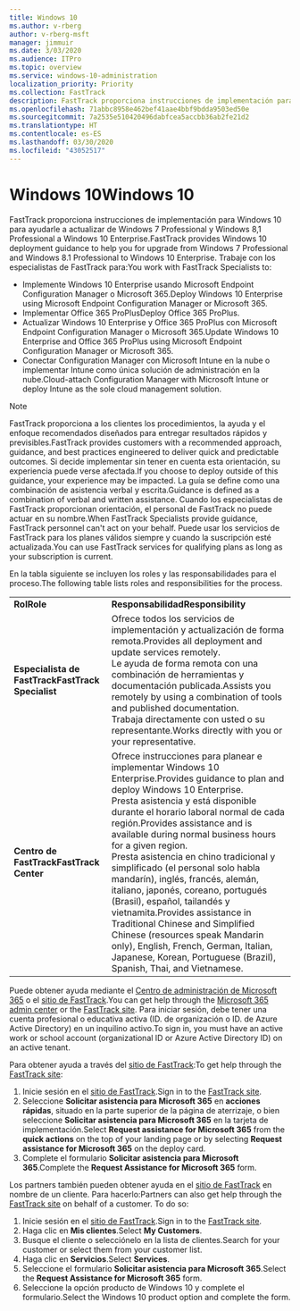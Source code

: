 ```yaml
---
title: Windows 10
ms.author: v-rberg
author: v-rberg-msft
manager: jimmuir
ms.date: 3/03/2020
ms.audience: ITPro
ms.topic: overview
ms.service: windows-10-administration
localization_priority: Priority
ms.collection: FastTrack
description: FastTrack proporciona instrucciones de implementación para Windows 10 para ayudarle a actualizar de Windows 7 Professional y Windows 8,1 Professional a Windows 10 Enterprise.
ms.openlocfilehash: 71abbc8958e462bef41aae4bbf9bdda9503ed50e
ms.sourcegitcommit: 7a2535e510420496dabfcea5accbb36ab2fe21d2
ms.translationtype: HT
ms.contentlocale: es-ES
ms.lasthandoff: 03/30/2020
ms.locfileid: "43052517"
---
```

# <a name="windows-10"></a><span data-ttu-id="e4120-103">Windows 10</span><span class="sxs-lookup"><span data-stu-id="e4120-103">Windows 10</span></span>

<span data-ttu-id="e4120-104">FastTrack proporciona instrucciones de implementación para Windows 10 para ayudarle a actualizar de Windows 7 Professional y Windows 8,1 Professional a Windows 10 Enterprise.</span><span class="sxs-lookup"><span data-stu-id="e4120-104">FastTrack provides Windows 10 deployment guidance to help you for upgrade from Windows 7 Professional and Windows 8.1 Professional to Windows 10 Enterprise.</span></span> <span data-ttu-id="e4120-105">Trabaje con los especialistas de FastTrack para:</span><span class="sxs-lookup"><span data-stu-id="e4120-105">You work with FastTrack Specialists to:</span></span>

- <span data-ttu-id="e4120-106">Implemente Windows 10 Enterprise usando Microsoft Endpoint Configuration Manager o Microsoft 365.</span><span class="sxs-lookup"><span data-stu-id="e4120-106">Deploy Windows 10 Enterprise using Microsoft Endpoint Configuration Manager or Microsoft 365.</span></span>
- <span data-ttu-id="e4120-107">Implementar Office 365 ProPlus</span><span class="sxs-lookup"><span data-stu-id="e4120-107">Deploy Office 365 ProPlus.</span></span> 
- <span data-ttu-id="e4120-108">Actualizar Windows 10 Enterprise y Office 365 ProPlus con Microsoft Endpoint Configuration Manager o Microsoft 365.</span><span class="sxs-lookup"><span data-stu-id="e4120-108">Update Windows 10 Enterprise and Office 365 ProPlus using Microsoft Endpoint Configuration Manager or Microsoft 365.</span></span>
- <span data-ttu-id="e4120-109">Conectar Configuration Manager con Microsoft Intune en la nube o implementar Intune como única solución de administración en la nube.</span><span class="sxs-lookup"><span data-stu-id="e4120-109">Cloud-attach Configuration Manager with Microsoft Intune or deploy Intune as the sole cloud management solution.</span></span>
  
> [!NOTE]
> <span data-ttu-id="e4120-110">FastTrack proporciona a los clientes los procedimientos, la ayuda y el enfoque recomendados diseñados para entregar resultados rápidos y previsibles.</span><span class="sxs-lookup"><span data-stu-id="e4120-110">FastTrack provides customers with a recommended approach, guidance, and best practices engineered to deliver quick and predictable outcomes.</span></span> <span data-ttu-id="e4120-111">Si decide implementar sin tener en cuenta esta orientación, su experiencia puede verse afectada.</span><span class="sxs-lookup"><span data-stu-id="e4120-111">If you choose to deploy outside of this guidance, your experience may be impacted.</span></span> <span data-ttu-id="e4120-112">La guía se define como una combinación de asistencia verbal y escrita.</span><span class="sxs-lookup"><span data-stu-id="e4120-112">Guidance is defined as a combination of verbal and written assistance.</span></span> <span data-ttu-id="e4120-113">Cuando los especialistas de FastTrack proporcionan orientación, el personal de FastTrack no puede actuar en su nombre.</span><span class="sxs-lookup"><span data-stu-id="e4120-113">When FastTrack Specialists provide guidance, FastTrack personnel can't act on your behalf.</span></span> <span data-ttu-id="e4120-114">Puede usar los servicios de FastTrack para los planes válidos siempre y cuando la suscripción esté actualizada.</span><span class="sxs-lookup"><span data-stu-id="e4120-114">You can use FastTrack services for qualifying plans as long as your subscription is current.</span></span>  
    
<span data-ttu-id="e4120-115">En la tabla siguiente se incluyen los roles y las responsabilidades para el proceso.</span><span class="sxs-lookup"><span data-stu-id="e4120-115">The following table lists roles and responsibilities for the process.</span></span>

|||
|:-----|:-----|
|<span data-ttu-id="e4120-116">**Rol**</span><span class="sxs-lookup"><span data-stu-id="e4120-116">**Role**</span></span> <br/> |<span data-ttu-id="e4120-117">**Responsabilidad**</span><span class="sxs-lookup"><span data-stu-id="e4120-117">**Responsibility**</span></span> <br/> |
|<span data-ttu-id="e4120-118">**Especialista de FastTrack**</span><span class="sxs-lookup"><span data-stu-id="e4120-118">**FastTrack Specialist**</span></span> <br/> |<span data-ttu-id="e4120-119">Ofrece todos los servicios de implementación y actualización de forma remota.</span><span class="sxs-lookup"><span data-stu-id="e4120-119">Provides all deployment and update services remotely.</span></span>  <br/> <span data-ttu-id="e4120-120">Le ayuda de forma remota con una combinación de herramientas y documentación publicada.</span><span class="sxs-lookup"><span data-stu-id="e4120-120">Assists you remotely by using a combination of tools and published documentation.</span></span> <br/> <span data-ttu-id="e4120-121">Trabaja directamente con usted o su representante.</span><span class="sxs-lookup"><span data-stu-id="e4120-121">Works directly with you or your representative.</span></span>|
|<span data-ttu-id="e4120-122">**Centro de FastTrack**</span><span class="sxs-lookup"><span data-stu-id="e4120-122">**FastTrack Center**</span></span>  <br/> |<span data-ttu-id="e4120-123">Ofrece instrucciones para planear e implementar Windows 10 Enterprise.</span><span class="sxs-lookup"><span data-stu-id="e4120-123">Provides guidance to plan and deploy Windows 10 Enterprise.</span></span>   <br/> <span data-ttu-id="e4120-124">Presta asistencia y está disponible durante el horario laboral normal de cada región.</span><span class="sxs-lookup"><span data-stu-id="e4120-124">Provides assistance and is available during normal business hours for a given region.</span></span> <br/> <span data-ttu-id="e4120-125">Presta asistencia en chino tradicional y simplificado (el personal solo habla mandarín), inglés, francés, alemán, italiano, japonés, coreano, portugués (Brasil), español, tailandés y vietnamita.</span><span class="sxs-lookup"><span data-stu-id="e4120-125">Provides assistance in Traditional Chinese and Simplified Chinese (resources speak Mandarin only), English, French, German, Italian, Japanese, Korean, Portuguese (Brazil), Spanish, Thai, and Vietnamese.</span></span>|
 
<span data-ttu-id="e4120-126">Puede obtener ayuda mediante el [Centro de administración de Microsoft 365](https://go.microsoft.com/fwlink/?linkid=2032704) o el [sitio de FastTrack](https://go.microsoft.com/fwlink/?linkid=780698).</span><span class="sxs-lookup"><span data-stu-id="e4120-126">You can get help through the [Microsoft 365 admin center](https://go.microsoft.com/fwlink/?linkid=2032704) or the [FastTrack site](https://go.microsoft.com/fwlink/?linkid=780698).</span></span> <span data-ttu-id="e4120-127">Para iniciar sesión, debe tener una cuenta profesional o educativa activa (ID. de organización o ID. de Azure Active Directory) en un inquilino activo.</span><span class="sxs-lookup"><span data-stu-id="e4120-127">To sign in, you must have an active work or school account (organizational ID or Azure Active Directory ID) on an active tenant.</span></span> 

<span data-ttu-id="e4120-128">Para obtener ayuda a través del [sitio de FastTrack](https://go.microsoft.com/fwlink/?linkid=780698):</span><span class="sxs-lookup"><span data-stu-id="e4120-128">To get help through the [FastTrack site](https://go.microsoft.com/fwlink/?linkid=780698):</span></span> 
1.    <span data-ttu-id="e4120-129">Inicie sesión en el [sitio de FastTrack](https://go.microsoft.com/fwlink/?linkid=780698).</span><span class="sxs-lookup"><span data-stu-id="e4120-129">Sign in to the [FastTrack site](https://go.microsoft.com/fwlink/?linkid=780698).</span></span> 
2.    <span data-ttu-id="e4120-130">Seleccione **Solicitar asistencia para Microsoft 365** en **acciones rápidas**, situado en la parte superior de la página de aterrizaje, o bien seleccione **Solicitar asistencia para Microsoft 365** en la tarjeta de implementación.</span><span class="sxs-lookup"><span data-stu-id="e4120-130">Select **Request assistance for Microsoft 365** from the **quick actions** on the top of your landing page or by selecting **Request assistance for Microsoft 365** on the deploy card.</span></span>
3.    <span data-ttu-id="e4120-131">Complete el formulario **Solicitar asistencia para Microsoft 365**.</span><span class="sxs-lookup"><span data-stu-id="e4120-131">Complete the **Request Assistance for Microsoft 365** form.</span></span>
  
<span data-ttu-id="e4120-p104">Los partners también pueden obtener ayuda en el [sitio de FastTrack](https://go.microsoft.com/fwlink/?linkid=780698) en nombre de un cliente. Para hacerlo:</span><span class="sxs-lookup"><span data-stu-id="e4120-p104">Partners can also get help through the [FastTrack site](https://go.microsoft.com/fwlink/?linkid=780698) on behalf of a customer. To do so:</span></span>
1.    <span data-ttu-id="e4120-134">Inicie sesión en el [sitio de FastTrack](https://go.microsoft.com/fwlink/?linkid=780698).</span><span class="sxs-lookup"><span data-stu-id="e4120-134">Sign in to the [FastTrack site](https://go.microsoft.com/fwlink/?linkid=780698).</span></span> 
2.    <span data-ttu-id="e4120-135">Haga clic en **Mis clientes**.</span><span class="sxs-lookup"><span data-stu-id="e4120-135">Select **My Customers**.</span></span>
3.    <span data-ttu-id="e4120-136">Busque el cliente o selecciónelo en la lista de clientes.</span><span class="sxs-lookup"><span data-stu-id="e4120-136">Search for your customer or select them from your customer list.</span></span>
4.    <span data-ttu-id="e4120-137">Haga clic en **Servicios**.</span><span class="sxs-lookup"><span data-stu-id="e4120-137">Select **Services**.</span></span>
5.    <span data-ttu-id="e4120-138">Seleccione el formulario **Solicitar asistencia para Microsoft 365**.</span><span class="sxs-lookup"><span data-stu-id="e4120-138">Select the **Request Assistance for Microsoft 365** form.</span></span>
6.    <span data-ttu-id="e4120-139">Seleccione la opción producto de Windows 10 y complete el formulario.</span><span class="sxs-lookup"><span data-stu-id="e4120-139">Select the Windows 10 product option and complete the form.</span></span>
 
